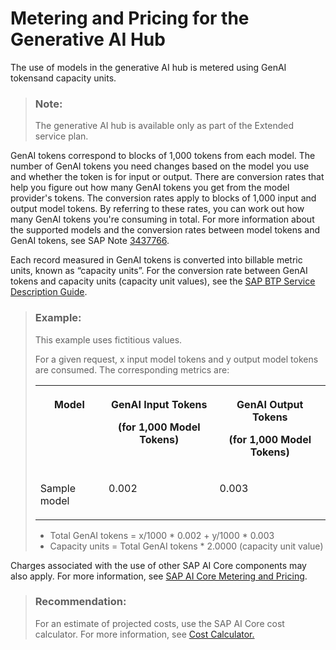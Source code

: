 <!-- loioa5212f311a0c434382553e8b6a64f56f -->

# Metering and Pricing for the Generative AI Hub

The use of models in the generative AI hub is metered using GenAI tokensand capacity units.

> ### Note:  
> The generative AI hub is available only as part of the Extended service plan.

GenAI tokens correspond to blocks of 1,000 tokens from each model. The number of GenAI tokens you need changes based on the model you use and whether the token is for input or output. There are conversion rates that help you figure out how many GenAI tokens you get from the model provider's tokens. The conversion rates apply to blocks of 1,000 input and output model tokens. By referring to these rates, you can work out how many GenAI tokens you're consuming in total. For more information about the supported models and the conversion rates between model tokens and GenAI tokens, see SAP Note [3437766](https://me.sap.com/notes/3437766).

Each record measured in GenAI tokens is converted into billable metric units, known as “capacity units”. For the conversion rate between GenAI tokens and capacity units \(capacity unit values\), see the [SAP BTP Service Description Guide](https://www.sap.com/about/agreements/policies/cloud-platform.html).

> ### Example:  
> This example uses fictitious values.
> 
> For a given request, x input model tokens and y output model tokens are consumed. The corresponding metrics are:
> 
> 
> <table>
> <tr>
> <th valign="top">
> 
> Model
> 
> </th>
> <th valign="top">
> 
> GenAI Input Tokens
> 
> \(for 1,000 Model Tokens\)
> 
> </th>
> <th valign="top">
> 
> GenAI Output Tokens
> 
> \(for 1,000 Model Tokens\)
> 
> </th>
> </tr>
> <tr>
> <td valign="top">
> 
> Sample model
> 
> </td>
> <td valign="top">
> 
> 0.002
> 
> </td>
> <td valign="top">
> 
> 0.003
> 
> </td>
> </tr>
> </table>
> 
> -   Total GenAI tokens = x/1000 \* 0.002 + y/1000 \* 0.003
> -   Capacity units = Total GenAI tokens \* 2.0000 \(capacity unit value\)

Charges associated with the use of other SAP AI Core components may also apply. For more information, see [SAP AI Core Metering and Pricing](https://help.sap.com/docs/sap-ai-core/sap-ai-core-service-guide/metering-and-pricing).

> ### Recommendation:  
> For an estimate of projected costs, use the SAP AI Core cost calculator. For more information, see [Cost Calculator.](https://ai-core-calculator.cfapps.eu10.hana.ondemand.com/uimodule/index.html) 

